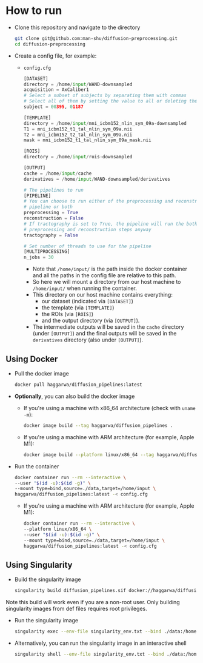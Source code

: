 # How to run

- Clone this repository and navigate to the directory

  ```bash
  git clone git@github.com:man-shu/diffusion-preprocessing.git
  cd diffusion-preprocessing
  ```

- Create a config file, for example:

  - `config.cfg`

    ```python
    [DATASET]
    directory = /home/input/WAND-downsampled
    acquisition = AxCaliber1
    # Select a subset of subjects by separating them with commas
    # Select all of them by setting the value to all or deleting the line
    subject = 00395, 01187

    [TEMPLATE]
    directory = /home/input/mni_icbm152_nlin_sym_09a-downsampled
    T1 = mni_icbm152_t1_tal_nlin_sym_09a.nii
    T2 = mni_icbm152_t2_tal_nlin_sym_09a.nii
    mask = mni_icbm152_t1_tal_nlin_sym_09a_mask.nii

    [ROIS]
    directory = /home/input/rois-downsampled

    [OUTPUT]
    cache = /home/input/cache
    derivatives = /home/input/WAND-downsampled/derivatives

    # The pipelines to run
    [PIPELINE]
    # You can choose to run either of the preprocessing and reconstruction 
    # pipeline or both
    preprocessing = True
    reconstruction = False
    # If tractography is set to True, the pipeline will run the both 
    # preprocessing and reconstruction steps anyway
    tractography = False

    # Set number of threads to use for the pipeline
    [MULTIPROCESSING]
    n_jobs = 30
    ```

    - Note that `/home/input/` is the path inside the docker container and
     all the paths in the config file are relative to this path.
    - So here we will mount a directory from our host machine
     to `/home/input/` when running the container.
    - This directory on our host machine contains everything:
      - our dataset (indicated via `[DATASET]`)
      - the template (via `[TEMPLATE]`)
      - the ROIs (via `[ROIS]`)
      - and the output directory (via `[OUTPUT]`).
    - The intermediate outputs will be saved in the `cache` directory
    (under `[OUTPUT]`) and the final outputs will be saved in the `derivatives`
    directory (also under `[OUTPUT]`).

## Using Docker

- Pull the docker image

  ```bash
  docker pull haggarwa/diffusion_pipelines:latest
  ```

- **Optionally**, you can also build the docker image

  - If you're using a machine with x86_64 architecture (check with `uname -m`):

    ```bash
    docker image build --tag haggarwa/diffusion_pipelines .
    ```

  - If you're using a machine with ARM architecture (for example, Apple M1):

    ```bash
    docker image build --platform linux/x86_64 --tag haggarwa/diffusion_pipelines .
    ```

- Run the container

  ```bash
  docker container run --rm --interactive \
  --user "$(id -u):$(id -g)" \
  --mount type=bind,source=./data,target=/home/input \
  haggarwa/diffusion_pipelines:latest -< config.cfg 
  ```

  - If you're using a machine with ARM architecture (for example, Apple M1):

    ```bash
    docker container run --rm --interactive \
    --platform linux/x86_64 \
    --user "$(id -u):$(id -g)" \
    --mount type=bind,source=./data,target=/home/input \
    haggarwa/diffusion_pipelines:latest -< config.cfg 
    ```

## Using Singularity

- Build the singularity image

  ```bash
  singularity build diffusion_pipelines.sif docker://haggarwa/diffusion_pipelines:latest
  ```

Note this build will work even if you are a non-root user. Only building singularity images from def files requires root privileges.

- Run the singularity image

  ```bash
  singularity exec --env-file singularity_env.txt --bind ./data:/home/input diffusion_pipelines.sif /opt/miniconda3/bin/diffusion_pipelines -< config.cfg
  ```

- Alternatively, you can run the singularity image in an interactive shell

  ```bash
  singularity shell --env-file singularity_env.txt --bind ./data:/home/input diffusion_pipelines.sif
  ```
